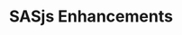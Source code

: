 ---
title: SASjs Enhancements
path: /sasjs-enhancements/
description: Some Description about this
---